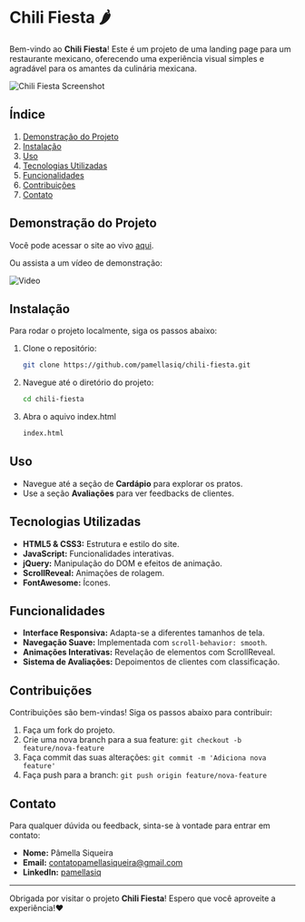 # Chili Fiesta 🌶️

Bem-vindo ao **Chili Fiesta**! Este é um projeto de uma landing page para um restaurante mexicano, oferecendo uma experiência visual simples e agradável para os amantes da culinária mexicana.

![Chili Fiesta Screenshot](https://i.imgur.com/c24d6b0.png)

## Índice

1. [Demonstração do Projeto](#demonstração-do-projeto)
2. [Instalação](#instalação)
3. [Uso](#uso)
4. [Tecnologias Utilizadas](#tecnologias-utilizadas)
5. [Funcionalidades](#funcionalidades)
6. [Contribuições](#contribuições)
7. [Contato](#contato)

## Demonstração do Projeto

Você pode acessar o site ao vivo [aqui](https://chili-fiesta.vercel.app/).

Ou assista a um vídeo de demonstração:

![Video](https://i.imgur.com/HZ16vc7.gif) 

## Instalação

Para rodar o projeto localmente, siga os passos abaixo:

1. Clone o repositório:

    ```bash
    git clone https://github.com/pamellasiq/chili-fiesta.git
    ```

2. Navegue até o diretório do projeto:

    ```bash
    cd chili-fiesta
    ```

3. Abra o aquivo index.html
    ```bash
    index.html
    ```

## Uso

- Navegue até a seção de **Cardápio** para explorar os pratos.
- Use a seção **Avaliações** para ver feedbacks de clientes.

## Tecnologias Utilizadas

- **HTML5 & CSS3:** Estrutura e estilo do site.
- **JavaScript:** Funcionalidades interativas.
- **jQuery:** Manipulação do DOM e efeitos de animação.
- **ScrollReveal:** Animações de rolagem.
- **FontAwesome:** Ícones.

## Funcionalidades

- **Interface Responsiva:** Adapta-se a diferentes tamanhos de tela.
- **Navegação Suave:** Implementada com `scroll-behavior: smooth`.
- **Animações Interativas:** Revelação de elementos com ScrollReveal.
- **Sistema de Avaliações:** Depoimentos de clientes com classificação.

## Contribuições

Contribuições são bem-vindas! Siga os passos abaixo para contribuir:

1. Faça um fork do projeto.
2. Crie uma nova branch para a sua feature: `git checkout -b feature/nova-feature`
3. Faça commit das suas alterações: `git commit -m 'Adiciona nova feature'`
4. Faça push para a branch: `git push origin feature/nova-feature`

## Contato

Para qualquer dúvida ou feedback, sinta-se à vontade para entrar em contato:

- **Nome:** Pâmella Siqueira
- **Email:** contatopamellasiqueira@gmail.com
- **LinkedIn:** [pamellasiq](https://www.linkedin.com/in/pamellasiq)

---

Obrigada por visitar o projeto **Chili Fiesta**! Espero que você aproveite a experiência!❤️

